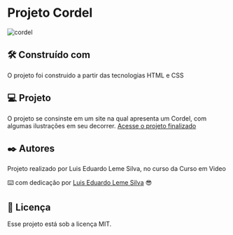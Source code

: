 
# Projeto Cordel

![cordel](https://github.com/Luislemesilva/projeto_cordel/assets/137091295/11543111-27fe-47ec-9d6f-2c0849b54b7e)

 


## 🛠️ Construído com

O projeto foi construido a partir das tecnologias HTML e CSS 



## 💻 Projeto

O projeto se consinste em um site na qual apresenta um Cordel, com algumas ilustrações em seu decorrer.
[Acesse o projeto finalizado](https://luislemesilva.github.io/projeto_cordel/)

  


## ✒️ Autores

Projeto realizado por Luis Eduardo Leme Silva, no curso da Curso em Video

⌨️ com dedicação por [Luis Eduardo Leme Silva](https://gist.github.com/Luislemesilva) 😎




## :memo: Licença

Esse projeto está sob a licença MIT.
